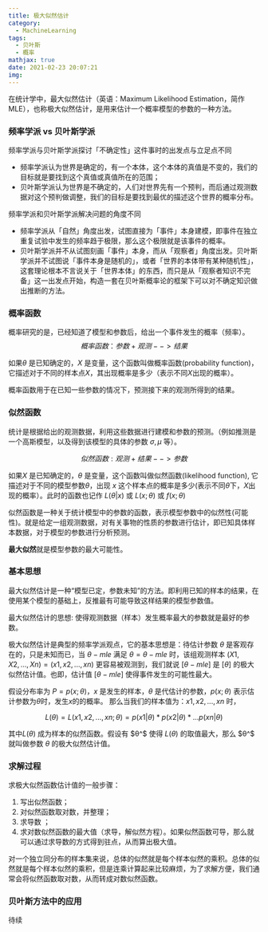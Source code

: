 ```yaml
---
title: 极大似然估计
category:
  - MachineLearning
tags:
  - 贝叶斯
  - 概率
mathjax: true
date: 2021-02-23 20:07:21
img:
---
```


在统计学中，最大似然估计（英语：Maximum Likelihood Estimation，简作MLE），也称极大似然估计，是用来估计一个概率模型的参数的一种方法。
<!--more-->

### 频率学派 vs 贝叶斯学派

频率学派与贝叶斯学派探讨「不确定性」这件事时的出发点与立足点不同

* 频率学派认为世界是确定的，有一个本体，这个本体的真值是不变的，我们的目标就是要找到这个真值或真值所在的范围；
* 贝叶斯学派认为世界是不确定的，人们对世界先有一个预判，而后通过观测数据对这个预判做调整，我们的目标是要找到最优的描述这个世界的概率分布。

频率学派和贝叶斯学派解决问题的角度不同

* 频率学派从「自然」角度出发，试图直接为「事件」本身建模，即事件在独立重复试验中发生的频率趋于极限，那么这个极限就是该事件的概率。
* 贝叶斯学派并不从试图刻画「事件」本身，而从「观察者」角度出发。贝叶斯学派并不试图说「事件本身是随机的」，或者「世界的本体带有某种随机性」，这套理论根本不言说关于「世界本体」的东西，而只是从「观察者知识不完备」这一出发点开始，构造一套在贝叶斯概率论的框架下可以对不确定知识做出推断的方法。

### 概率函数

概率研究的是，已经知道了模型和参数后，给出一个事件发生的概率（频率）。
$$
概率函数：参数 + 观测 --> 结果
$$

如果$θ$ 是已知确定的，$X$ 是变量，这个函数叫做概率函数(probability function)，它描述对于不同的样本点$X$，其出现概率是多少（表示不同$X$出现的概率）。

概率函数用于在已知一些参数的情况下，预测接下来的观测所得到的结果。

### 似然函数

统计是根据给出的观测数据，利用这些数据进行建模和参数的预测。（例如推测是一个高斯模型，以及得到该模型的具体的参数 $σ,μ$ 等）。

$$
似然函数: 观测 + 结果 --> 参数
$$

如果$X$ 是已知确定的，$θ$ 是变量，这个函数叫做似然函数(likelihood function), 它描述对于不同的模型参数$θ$，出现 $x$ 这个样本点的概率是多少(表示不同$θ$下，$X$出现的概率）。此时的函数也记作 $L(θ|x)$ 或 $L(x;θ)$ 或 $f(x;θ)$

似然函数是一种关于统计模型中的参数的函数，表示模型参数中的似然性(可能性)。就是给定一组观测数据，对有关事物的性质的参数进行估计，即已知具体样本数据，对于模型的参数进行分析预测。

**最大似然**就是模型参数的最大可能性。

### 基本思想

最大似然估计是一种“模型已定，参数未知”的方法。即利用已知的样本的结果，在使用某个模型的基础上，反推最有可能导致这样结果的模型参数值。

最大似然估计的思想: 使得观测数据（样本）发生概率最大的参数就是最好的参数。

极大似然估计是典型的频率学派观点，它的基本思想是：待估计参数 $θ$ 是客观存在的，只是未知而已，当 $θ-mle$ 满足 $θ = θ-mle$ 时，该组观测样本 $(X1,X2,...,Xn) = (x1, x2,...,xn)$ 更容易被观测到，我们就说 $[θ-mle]$ 是 $[θ]$ 的极大似然估计值。也即，估计值 $[θ-mle]$ 使得事件发生的可能性最大。

假设分布率为 $P=p(x;θ)$，$x$ 是发生的样本，$θ$ 是代估计的参数，$p(x;θ)$ 表示估计参数为$θ$时，发生$x$的的概率。
那么当我们的样本值为：$x1,x2,...,xn$ 时，

$$L(θ) = L(x1,x2,...,xn;θ) = p(x1|θ) * p(x2|θ) * ...p(xn|θ)$$

其中$L(θ)$ 成为样本的似然函数。假设有 $θ^$ 使得 $L(θ)$ 的取值最大，那么 $θ^$ 就叫做参数 $θ$ 的极大似然估计值。

### 求解过程
求极大似然函数估计值的一般步骤：
1. 写出似然函数；
2. 对似然函数取对数，并整理；
3. 求导数 ；
4. 求对数似然函数的最大值（求导，解似然方程）。如果似然函数可导，那么就可以通过求导数的方式得到驻点，从而算出极大值。

对一个独立同分布的样本集来说，总体的似然就是每个样本似然的乘积。总体的似然就是每个样本似然的乘积，但是连乘计算起来比较麻烦，为了求解方便，我们通常会将似然函数取对数，从而转成对数似然函数。

### 贝叶斯方法中的应用

待续
